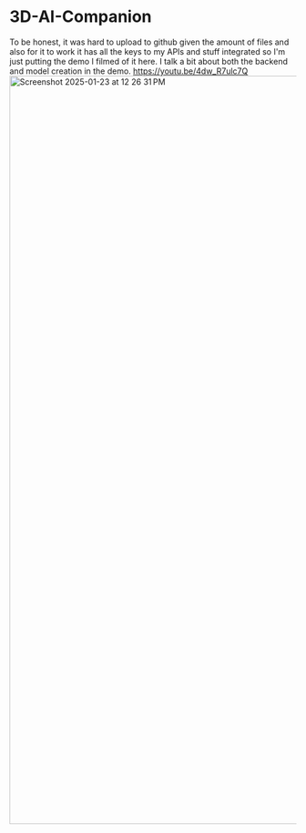 # 3D-AI-Companion
To be honest, it was hard to upload to github given the amount of files and also for it to work it has all the keys to my APIs and stuff integrated so I'm just putting the demo I filmed of it here. I talk a bit about both the backend and model creation in the demo.
https://youtu.be/4dw_R7ulc7Q
<img width="1315" alt="Screenshot 2025-01-23 at 12 26 31 PM" src="https://github.com/user-attachments/assets/b3ebc8b3-15ff-44dd-94c9-fb6b557d0154" />
